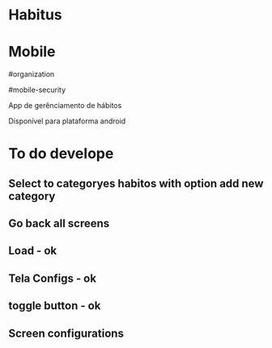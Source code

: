 

# Habitus

# Mobile 

#organization

#mobile-security

App de gerênciamento de hábitos

Disponível para plataforma android

# To do develope

## Select to categoryes habitos with option add new category

## Go back all screens
## Load - ok

## Tela Configs - ok

## toggle button - ok 

## Screen configurations
